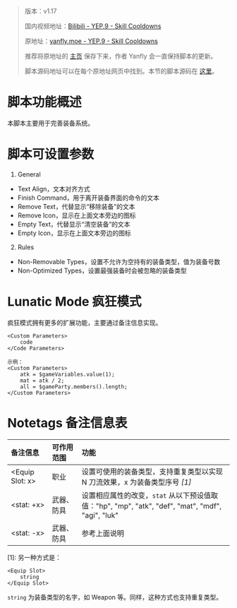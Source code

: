> 版本：v1.17
>
> 国内视频地址：[Bilibili - YEP.9 - Skill Cooldowns](https://www.bilibili.com/video/av3174787/#page=15)
>
> 原地址：[yanfly.moe - YEP.9 - Skill Cooldowns](http://yanfly.moe/2015/10/15/yep-10-equip-core/)
> 
> 推荐将原地址的 [主页](http://yanfly.moe/yep/) 保存下来，作者 Yanfly 会一直保持脚本的更新。
> 
> 脚本源码地址可以在每个原地址网页中找到。本节的脚本源码在 [这里](https://www.dropbox.com/s/n0c5vukwfao6af2/YEP_EquipCore.js?dl=0)。

# 脚本功能概述

本脚本主要用于完善装备系统。

# 脚本可设置参数

1. General

- Text Align，文本对齐方式
- Finish Command，用于离开装备界面的命令的文本
- Remove Text，代替显示“移除装备”的文本
- Remove Icon，显示在上面文本旁边的图标
- Empty Text，代替显示“清空装备”的文本
- Empty Icon，显示在上面文本旁边的图标

2. Rules

- Non-Removable Types，设置不允许为空持有的装备类型，值为装备号数
- Non-Optimized Types，设置最强装备时会被忽略的装备类型

# Lunatic Mode 疯狂模式

疯狂模式拥有更多的扩展功能，主要通过备注信息实现。

```
<Custom Parameters>
    code
</Code Parameters>

示例：
<Custom Parameters>
    atk = $gameVariables.value(1);
    mat = atk / 2;
    all = $gameParty.members().length;
</Custom Parameters>
```

# Notetags 备注信息表

备注信息|可作用范围|功能
:-|:-|:-
&lt;Equip Slot: x>|职业|设置可使用的装备类型，支持重复类型以实现 N 刀流效果，x 为装备类型序号 *[1]*
&lt;stat: +x>|武器、防具|设置相应属性的改变，`stat` 从以下预设值取值："hp", "mp", "atk", "def", "mat", "mdf", "agi", "luk"
&lt;stat: -x>|武器、防具|参考上面说明

\[1]: 另一种方式是：
```
<Equip Slot>
    string
</Equip Slot>
```
`string` 为装备类型的名字，如 Weapon 等。同样，这种方式也支持重复类型。